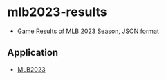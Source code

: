 # mlb2023-results

- [Game Results of MLB 2023 Season, JSON format](https://kurimareiji.github.io/mlb2023-results/mlb2023-results.json)

## Application

- [MLB2023](https://github.com/KurimaReiji/mlb2023)
